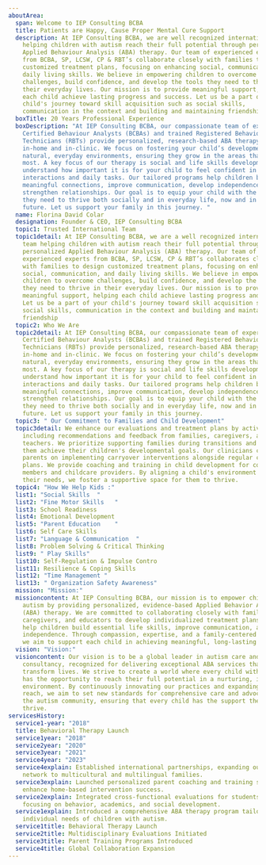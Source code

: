 ```yaml
---
aboutArea:
  span: Welcome to IEP Consulting BCBA
  title: Patients are Happy, Cause Proper Mental Cure Support
  description: At IEP Consulting BCBA, we are well recognized international team
    helping children with autism reach their full potential through personalized
    Applied Behaviour Analysis (ABA) therapy. Our team of experienced experts
    from BCBA, SP, LCSW, CP & RBT’s collaborate closely with families to design
    customized treatment plans, focusing on enhancing social, communication, and
    daily living skills. We believe in empowering children to overcome
    challenges, build confidence, and develop the tools they need to thrive in
    their everyday lives. Our mission is to provide meaningful support, helping
    each child achieve lasting progress and success. Let us be a part of your
    child's journey toward skill acquisition such as social skills,
    communication in the context and building and maintaining friendship.
  boxTitle: 20 Years Professional Experience
  boxDescription: "At IEP Consulting BCBA, our compassionate team of expert Board
    Certified Behaviour Analysts (BCBAs) and trained Registered Behaviour
    Technicians (RBTs) provide personalized, research-based ABA therapy both
    in-home and in-clinic. We focus on fostering your child’s development in
    natural, everyday environments, ensuring they grow in the areas that matter
    most. A key focus of our therapy is social and life skills development. We
    understand how important it is for your child to feel confident in social
    interactions and daily tasks. Our tailored programs help children build
    meaningful connections, improve communication, develop independence, and
    strengthen relationships. Our goal is to equip your child with the tools
    they need to thrive both socially and in everyday life, now and in the
    future. Let us support your family in this journey. "
  name: Florina David Colar
  designation: Founder & CEO, IEP Consulting BCBA
  topic1: Trusted International Team
  topic1detail: At IEP Consulting BCBA, we are a well recognized international
    team helping children with autism reach their full potential through
    personalized Applied Behaviour Analysis (ABA) therapy. Our team of
    experienced experts from BCBA, SP, LCSW, CP & RBT’s collaborates closely
    with families to design customized treatment plans, focusing on enhancing
    social, communication, and daily living skills. We believe in empowering
    children to overcome challenges, build confidence, and develop the tools
    they need to thrive in their everyday lives. Our mission is to provide
    meaningful support, helping each child achieve lasting progress and success.
    Let us be a part of your child's journey toward skill acquisition such as
    social skills, communication in the context and building and maintaining
    friendship
  topic2: Who We Are
  topic2detail: At IEP Consulting BCBA, our compassionate team of expert Board
    Certified Behaviour Analysts (BCBAs) and trained Registered Behaviour
    Technicians (RBTs) provide personalized, research-based ABA therapy both
    in-home and in-clinic. We focus on fostering your child’s development in
    natural, everyday environments, ensuring they grow in the areas that matter
    most. A key focus of our therapy is social and life skills development. We
    understand how important it is for your child to feel confident in social
    interactions and daily tasks. Our tailored programs help children build
    meaningful connections, improve communication, develop independence, and
    strengthen relationships. Our goal is to equip your child with the tools
    they need to thrive both socially and in everyday life, now and in the
    future. Let us support your family in this journey.
  topic3: " Our Commitment to Families and Child Development"
  topic3detail: We enhance our evaluations and treatment plans by actively
    including recommendations and feedback from families, caregivers, and
    teachers. We prioritize supporting families during transitions and helping
    them achieve their children's developmental goals. Our clinicians coach
    parents on implementing carryover interventions alongside regular care
    plans. We provide coaching and training in child development for community
    members and childcare providers. By aligning a child's environment with
    their needs, we foster a supportive space for them to thrive.
  topic4: "How We Help Kids :"
  list1: "Social Skills  "
  list2: "Fine Motor Skills   "
  list3: School Readiness
  list4: Emotional Development
  list5: "Parent Education    "
  list6: Self Care Skills
  list7: "Language & Communication  "
  list8: Problem Solving & Critical Thinking
  list9: " Play Skills"
  list10: Self-Regulation & Impulse Contro
  list11: Resilience & Coping Skills
  list12: "Time Management "
  list13: " Organization Safety Awareness"
  mission: "Mission:"
  missioncontent: At IEP Consulting BCBA, our mission is to empower children with
    autism by providing personalized, evidence-based Applied Behavior Analysis
    (ABA) therapy. We are committed to collaborating closely with families,
    caregivers, and educators to develop individualized treatment plans that
    help children build essential life skills, improve communication, and foster
    independence. Through compassion, expertise, and a family-centered approach,
    we aim to support each child in achieving meaningful, long-lasting progress.
  vision: "Vision:"
  visioncontent: Our vision is to be a global leader in autism care and school
    consultancy, recognized for delivering exceptional ABA services that
    transform lives. We strive to create a world where every child with autism
    has the opportunity to reach their full potential in a nurturing, inclusive
    environment. By continuously innovating our practices and expanding our
    reach, we aim to set new standards for comprehensive care and advocacy in
    the autism community, ensuring that every child has the support they need to
    thrive.
servicesHistory:
  service1-year: "2018"
  title: Behavioral Therapy Launch
  service1year: "2018"
  service2year: "2020"
  service3year: "2021"
  service4year: "2023"
  service4explain: Established international partnerships, expanding our support
    network to multicultural and multilingual families.
  service3explain: Launched personalized parent coaching and training services to
    enhance home-based intervention success.
  service2explain: Integrated cross-functional evaluations for students with ASD,
    focusing on behavior, academics, and social development.
  service1explain: Introduced a comprehensive ABA therapy program tailored to
    individual needs of children with autism.
  service1title: Behavioral Therapy Launch
  service2title: Multidisciplinary Evaluations Initiated
  service3title: Parent Training Programs Introduced
  service4title: Global Collaboration Expansion
---
```

